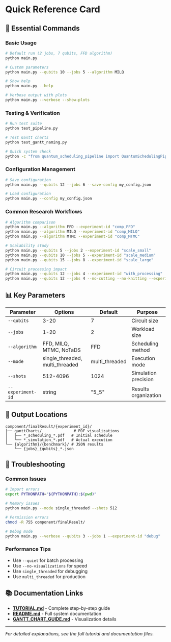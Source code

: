 # Quick Reference Card

## 🚀 Essential Commands

### Basic Usage

```bash
# Default run (2 jobs, 7 qubits, FFD algorithm)
python main.py

# Custom parameters
python main.py --qubits 10 --jobs 5 --algorithm MILQ

# Show help
python main.py --help

# Verbose output with plots
python main.py --verbose --show-plots
```

### Testing & Verification

```bash
# Run test suite
python test_pipeline.py

# Test Gantt charts
python test_gantt_naming.py

# Quick system check
python -c "from quantum_scheduling_pipeline import QuantumSchedulingPipeline; print('✓ Ready')"
```

### Configuration Management

```bash
# Save configuration
python main.py --qubits 12 --jobs 6 --save-config my_config.json

# Load configuration
python main.py --config my_config.json
```

### Common Research Workflows

```bash
# Algorithm comparison
python main.py --algorithm FFD --experiment-id "comp_FFD"
python main.py --algorithm MILQ --experiment-id "comp_MILQ"
python main.py --algorithm MTMC --experiment-id "comp_MTMC"

# Scalability study
python main.py --qubits 5 --jobs 2 --experiment-id "scale_small"
python main.py --qubits 10 --jobs 5 --experiment-id "scale_medium"
python main.py --qubits 15 --jobs 8 --experiment-id "scale_large"

# Circuit processing impact
python main.py --qubits 12 --jobs 4 --experiment-id "with_processing"
python main.py --qubits 12 --jobs 4 --no-cutting --no-knitting --experiment-id "no_processing"
```

## 📊 Key Parameters

| Parameter | Options | Default | Purpose |
|-----------|---------|---------|---------|
| `--qubits` | 3-20 | 7 | Circuit size |
| `--jobs` | 1-20 | 2 | Workload size |
| `--algorithm` | FFD, MILQ, MTMC, NoTaDS | FFD | Scheduling method |
| `--mode` | single_threaded, multi_threaded | multi_threaded | Execution mode |
| `--shots` | 512-4096 | 1024 | Simulation precision |
| `--experiment-id` | string | "5_5" | Results organization |

## 📁 Output Locations

```text
component/finalResult/{experiment_id}/
├── ganttCharts/              # PDF visualizations
│   ├── *_scheduling_*.pdf   # Initial schedule
│   └── *_simulation_*.pdf   # Actual execution
└── {algorithm}/{benchmark}/ # JSON results
    └── {jobs}_{qubits}_*.json
```

## 🔧 Troubleshooting

### Common Issues

```bash
# Import errors
export PYTHONPATH="${PYTHONPATH}:$(pwd)"

# Memory issues
python main.py --mode single_threaded --shots 512

# Permission errors
chmod -R 755 component/finalResult/

# Debug mode
python main.py --verbose --qubits 3 --jobs 1 --experiment-id "debug"
```

### Performance Tips

- Use `--quiet` for batch processing
- Use `--no-visualizations` for speed
- Use `single_threaded` for debugging
- Use `multi_threaded` for production

## 📚 Documentation Links

- **[TUTORIAL.md](TUTORIAL.md)** - Complete step-by-step guide
- **[README.md](README.md)** - Full system documentation  
- **[GANTT_CHART_GUIDE.md](GANTT_CHART_GUIDE.md)** - Visualization details

---
*For detailed explanations, see the full tutorial and documentation files.*
